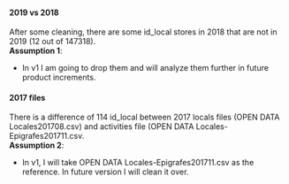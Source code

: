 #### 2019 vs 2018   
After some cleaning, there are some id_local stores in 2018 that are not in 2019 (12 out of 147318).  
**Assumption 1**:
- In v1 I am going to drop them and will analyze them further in future product increments.

#### 2017 files  
There is a difference of 114 id_local between 2017 locals files (OPEN DATA Locales201708.csv) and activities file (OPEN DATA Locales-Epigrafes201711.csv.  
**Assumption 2**: 
- In v1, I will take OPEN DATA Locales-Epigrafes201711.csv as the reference. In future version I will clean it over.
